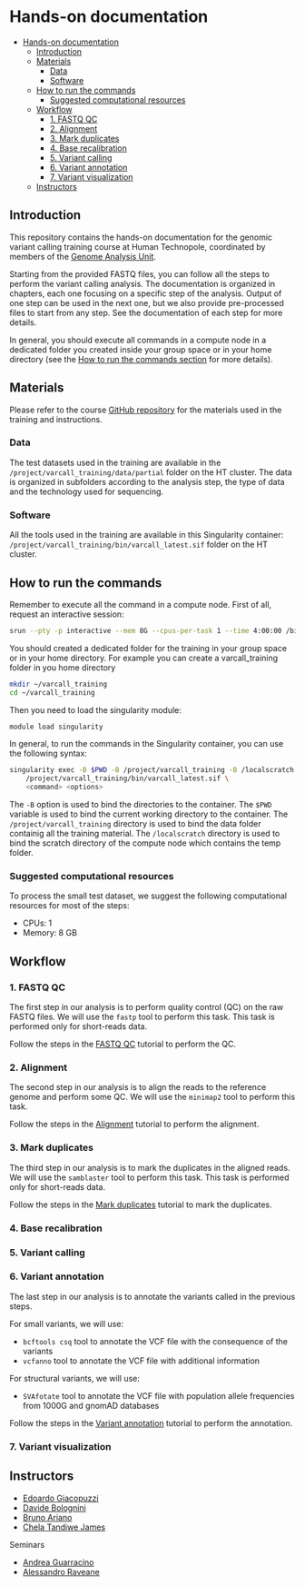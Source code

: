 # Hands-on documentation

- [Hands-on documentation](#hands-on-documentation)
	- [Introduction](#introduction)
	- [Materials](#materials)
		- [Data](#data)
		- [Software](#software)
	- [How to run the commands](#how-to-run-the-commands)
		- [Suggested computational resources](#suggested-computational-resources)
	- [Workflow](#workflow)
		- [1. FASTQ QC](#1-fastq-qc)
		- [2. Alignment](#2-alignment)
		- [3. Mark duplicates](#3-mark-duplicates)
		- [4. Base recalibration](#4-base-recalibration)
		- [5. Variant calling](#5-variant-calling)
		- [6. Variant annotation](#6-variant-annotation)
		- [7. Variant visualization](#7-variant-visualization)
	- [Instructors](#instructors)

## Introduction

This repository contains the hands-on documentation for the genomic variant calling training course at Human Technopole, coordinated by members of the [Genome Analysis Unit](https://github.com/HTGenomeAnalysisUnit). 

Starting from the provided FASTQ files, you can follow all the steps to perform the variant calling analysis. The documentation is organized in chapters, each one focusing on a specific step of the analysis.
Output of one step can be used in the next one, but we also provide pre-processed files to start from any step. See the documentation of each step for more details.

In general, you should execute all commands in a compute node in a dedicated folder you created inside your group space or in your home directory (see the [How to run the commands section](#how-to-run-the-commands) for more details).

## Materials

Please refer to the course [GitHub repository](https://github.com/HTGenomeAnalysisUnit/varcall_training/tree/main/2024) for the materials used in the training and instructions.

### Data 

The test datasets used in the training are available in the `/project/varcall_training/data/partial` folder on the HT cluster. The data is organized in subfolders according to the analysis step, the type of data and the technology used for sequencing.

### Software

All the tools used in the training are available in this Singularity container: `/project/varcall_training/bin/varcall_latest.sif` folder on the HT cluster.

## How to run the commands

Remember to execute all the command in a compute node. First of all, request an interactive session:

```bash
srun --pty -p interactive --mem 8G --cpus-per-task 1 --time 4:00:00 /bin/bash
```

You should created a dedicated folder for the training in your group space or in your home directory. For example you can create a varcall_training folder in you home directory

```bash
mkdir ~/varcall_training
cd ~/varcall_training
```

Then you need to load the singularity module:

```bash
module load singularity
```

In general, to run the commands in the Singularity container, you can use the following syntax:

```bash
singularity exec -B $PWD -B /project/varcall_training -B /localscratch \
	/project/varcall_training/bin/varcall_latest.sif \
	<command> <options>
```

The `-B` option is used to bind the directories to the container. The `$PWD` variable is used to bind the current working directory to the container. The `/project/varcall_training` directory is used to bind the data folder containig all the training material. The `/localscratch` directory is used to bind the scratch directory of the compute node which contains the temp folder.

### Suggested computational resources

To process the small test dataset, we suggest the following computational resources for most of the steps:

- CPUs: 1
- Memory: 8 GB

## Workflow

### 1. FASTQ QC

The first step in our analysis is to perform quality control (QC) on the raw FASTQ files. We will use the `fastp` tool to perform this task. This task is performed only for short-reads data.

Follow the steps in the [FASTQ QC](fastq_qc.md) tutorial to perform the QC.

### 2. Alignment

The second step in our analysis is to align the reads to the reference genome and perform some QC. We will use the `minimap2` tool to perform this task.

Follow the steps in the [Alignment](alignment.md) tutorial to perform the alignment.

### 3. Mark duplicates

The third step in our analysis is to mark the duplicates in the aligned reads. We will use the `samblaster` tool to perform this task. This task is performed only for short-reads data.

Follow the steps in the [Mark duplicates](mark_duplicates.md) tutorial to mark the duplicates.

### 4. Base recalibration

### 5. Variant calling

### 6. Variant annotation

The last step in our analysis is to annotate the variants called in the previous steps. 

For small variants, we will use:

- `bcftools csq` tool to annotate the VCF file with the consequence of the variants
- `vcfanno` tool to annotate the VCF file with additional information

For structural variants, we will use:

- `SVAfotate` tool to annotate the VCF file with population allele frequencies from 1000G and gnomAD databases

Follow the steps in the [Variant annotation](variant_annotation.md) tutorial to perform the annotation.

### 7. Variant visualization

## Instructors

- [Edoardo Giacopuzzi](https://humantechnopole.it/en/people/edoardo-giacopuzzi/)
- [Davide Bolognini](https://humantechnopole.it/en/people/davide-bolognini/)
- [Bruno Ariano](https://humantechnopole.it/en/people/bruno-ariano/)
- [Chela Tandiwe James](https://humantechnopole.it/en/people/chela-tandiwe-james/)

Seminars

- [Andrea Guarracino](https://andreaguarracino.github.io/)
- [Alessandro Raveane](https://humantechnopole.it/en/people/alessandro-raveane/)